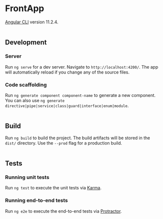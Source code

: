 # FrontApp
[Angular CLI](https://github.com/angular/angular-cli) version 11.2.4.
<br><br>

## Development
### Server
Run `ng serve` for a dev server. Navigate to `http://localhost:4200/`. The app will automatically reload if you change any of the source files.

### Code scaffolding
Run `ng generate component component-name` to generate a new component. You can also use `ng generate directive|pipe|service|class|guard|interface|enum|module`.
<br><br>

## Build
Run `ng build` to build the project. The build artifacts will be stored in the `dist/` directory. Use the `--prod` flag for a production build.
<br><br>

## Tests
### Running unit tests
Run `ng test` to execute the unit tests via [Karma](https://karma-runner.github.io).

### Running end-to-end tests
Run `ng e2e` to execute the end-to-end tests via [Protractor](http://www.protractortest.org/).
<br><br>

